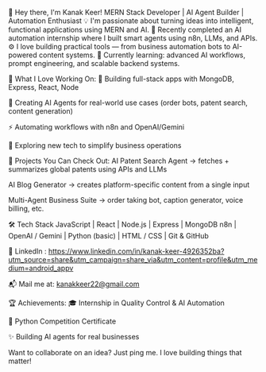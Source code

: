 👋 Hey there, I'm Kanak Keer!
MERN Stack Developer | AI Agent Builder | Automation Enthusiast
💡 I'm passionate about turning ideas into intelligent, functional applications using MERN and AI.
🧠 Recently completed an AI automation internship where I built smart agents using n8n, LLMs, and APIs.
⚙️ I love building practical tools — from business automation bots to AI-powered content systems.
🌱 Currently learning: advanced AI workflows, prompt engineering, and scalable backend systems.

🚀 What I Love Working On:
🔧 Building full-stack apps with MongoDB, Express, React, Node

🤖 Creating AI Agents for real-world use cases (order bots, patent search, content generation)

⚡ Automating workflows with n8n and OpenAI/Gemini

🧩 Exploring new tech to simplify business operations

📌 Projects You Can Check Out:
AI Patent Search Agent → fetches + summarizes global patents using APIs and LLMs

AI Blog Generator → creates platform-specific content from a single input

Multi-Agent Business Suite → order taking bot, caption generator, voice billing, etc.

🛠️ Tech Stack
JavaScript | React | Node.js | Express | MongoDB
n8n | OpenAI / Gemini | Python (basic) | HTML / CSS | Git & GitHub


💼 LinkedIn : https://www.linkedin.com/in/kanak-keer-4926352ba?utm_source=share&utm_campaign=share_via&utm_content=profile&utm_medium=android_appv

📬 Mail me at: kanakkeer22@gmail.com

🏆 Achievements:
🎓 Internship in Quality Control & AI Automation

🥇 Python Competition Certificate

✨ Building AI agents for real businesses

Want to collaborate on an idea? Just ping me. I love building things that matter!
